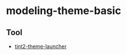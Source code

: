 
# modeling-theme-basic


## Tool

* [tint2-theme-launcher](https://github.com/samwhelp/note-about-tint2/tree/gh-pages/_demo/project/tint2-theme-launcher)
